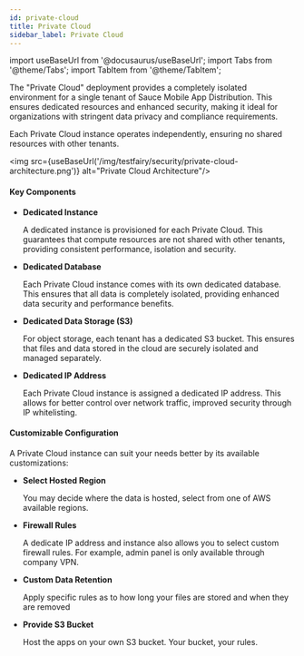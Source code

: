 ```yaml
---
id: private-cloud
title: Private Cloud
sidebar_label: Private Cloud
---
```


import useBaseUrl from '@docusaurus/useBaseUrl';
import Tabs from '@theme/Tabs';
import TabItem from '@theme/TabItem';

The "Private Cloud" deployment provides a completely isolated environment for a single tenant of Sauce Mobile App Distribution. This ensures 
dedicated resources and enhanced security, making it ideal for organizations with stringent data privacy and compliance
requirements. 

Each Private Cloud instance operates independently, ensuring no shared resources with other tenants.

<img src={useBaseUrl('/img/testfairy/security/private-cloud-architecture.png')} alt="Private Cloud Architecture"/>

#### Key Components

- **Dedicated Instance**

  A dedicated instance is provisioned for each Private Cloud. This guarantees that compute resources are
  not shared with other tenants, providing consistent performance, isolation and security. 

- **Dedicated Database** 

  Each Private Cloud instance comes with its own dedicated database. This ensures that all data is completely 
  isolated, providing enhanced data security and performance benefits.

- **Dedicated Data Storage (S3)**

  For object storage, each tenant has a dedicated S3 bucket. This ensures that files and data stored in the cloud 
  are securely isolated and managed separately.

- **Dedicated IP Address**

  Each Private Cloud instance is assigned a dedicated IP address. This allows for better control over network traffic,
  improved security through IP whitelisting.

#### Customizable Configuration

A Private Cloud instance can suit your needs better by its available customizations:

- **Select Hosted Region**

  You may decide where the data is hosted, select from one of AWS available regions.

- **Firewall Rules**

  A dedicate IP address and instance also allows you to select custom firewall rules. For example, admin panel is
  only available through company VPN.

- **Custom Data Retention**

  Apply specific rules as to how long your files are stored and when they are removed

- **Provide S3 Bucket**

  Host the apps on your own S3 bucket. Your bucket, your rules. 





